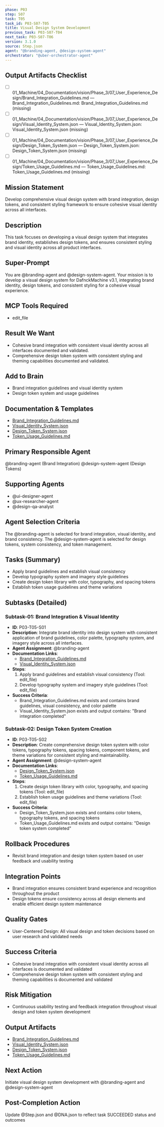 ```yaml
---
phase: P03
step: S07
task: T05
task_id: P03-S07-T05
title: Visual Design System Development
previous_task: P03-S07-T04
next_task: P03-S07-T06
version: 3.1.0
source: Step.json
agent: "@branding-agent, @design-system-agent"
orchestrator: "@uber-orchestrator-agent"
---
```

## Output Artifacts Checklist
- [ ] 01_Machine/04_Documentation/vision/Phase_3/07_User_Experience_Design/Brand_Integration_Guidelines.md — Brand_Integration_Guidelines.md: Brand_Integration_Guidelines.md (missing)
- [ ] 01_Machine/04_Documentation/vision/Phase_3/07_User_Experience_Design/Visual_Identity_System.json — Visual_Identity_System.json: Visual_Identity_System.json (missing)
- [ ] 01_Machine/04_Documentation/vision/Phase_3/07_User_Experience_Design/Design_Token_System.json — Design_Token_System.json: Design_Token_System.json (missing)
- [ ] 01_Machine/04_Documentation/vision/Phase_3/07_User_Experience_Design/Token_Usage_Guidelines.md — Token_Usage_Guidelines.md: Token_Usage_Guidelines.md (missing)

## Mission Statement
Develop comprehensive visual design system with brand integration, design tokens, and consistent styling framework to ensure cohesive visual identity across all interfaces.

## Description
This task focuses on developing a visual design system that integrates brand identity, establishes design tokens, and ensures consistent styling and visual identity across all product interfaces.

## Super-Prompt
You are @branding-agent and @design-system-agent. Your mission is to develop a visual design system for DafnckMachine v3.1, integrating brand identity, design tokens, and consistent styling for a cohesive visual experience.

## MCP Tools Required
- edit_file

## Result We Want
- Cohesive brand integration with consistent visual identity across all interfaces documented and validated.
- Comprehensive design token system with consistent styling and theming capabilities documented and validated.

## Add to Brain
- Brand integration guidelines and visual identity system
- Design token system and usage guidelines

## Documentation & Templates
- [Brand_Integration_Guidelines.md](mdc:01_Machine/04_Documentation/vision/Phase_3/07_User_Experience_Design/Brand_Integration_Guidelines.md)
- [Visual_Identity_System.json](mdc:01_Machine/04_Documentation/vision/Phase_3/07_User_Experience_Design/Visual_Identity_System.json)
- [Design_Token_System.json](mdc:01_Machine/04_Documentation/vision/Phase_3/07_User_Experience_Design/Design_Token_System.json)
- [Token_Usage_Guidelines.md](mdc:01_Machine/04_Documentation/vision/Phase_3/07_User_Experience_Design/Token_Usage_Guidelines.md)

## Primary Responsible Agent
@branding-agent (Brand Integration)
@design-system-agent (Design Tokens)

## Supporting Agents
- @ui-designer-agent
- @ux-researcher-agent
- @design-qa-analyst

## Agent Selection Criteria
The @branding-agent is selected for brand integration, visual identity, and brand consistency. The @design-system-agent is selected for design tokens, system consistency, and token management.

## Tasks (Summary)
- Apply brand guidelines and establish visual consistency
- Develop typography system and imagery style guidelines
- Create design token library with color, typography, and spacing tokens
- Establish token usage guidelines and theme variations

## Subtasks (Detailed)
### Subtask-01: Brand Integration & Visual Identity
- **ID**: P03-T05-S01
- **Description**: Integrate brand identity into design system with consistent application of brand guidelines, color palette, typography system, and imagery style across all interfaces.
- **Agent Assignment**: @branding-agent
- **Documentation Links**:
  - [Brand_Integration_Guidelines.md](mdc:01_Machine/04_Documentation/vision/Phase_3/07_User_Experience_Design/Brand_Integration_Guidelines.md)
  - [Visual_Identity_System.json](mdc:01_Machine/04_Documentation/vision/Phase_3/07_User_Experience_Design/Visual_Identity_System.json)
- **Steps**:
    1. Apply brand guidelines and establish visual consistency (Tool: edit_file)
    2. Develop typography system and imagery style guidelines (Tool: edit_file)
- **Success Criteria**:
    - Brand_Integration_Guidelines.md exists and contains brand guidelines, visual consistency, and color palette
    - Visual_Identity_System.json exists and output contains: "Brand integration completed"

### Subtask-02: Design Token System Creation
- **ID**: P03-T05-S02
- **Description**: Create comprehensive design token system with color tokens, typography tokens, spacing tokens, component tokens, and theme variations for consistent styling and maintainability.
- **Agent Assignment**: @design-system-agent
- **Documentation Links**:
  - [Design_Token_System.json](mdc:01_Machine/04_Documentation/vision/Phase_3/07_User_Experience_Design/Design_Token_System.json)
  - [Token_Usage_Guidelines.md](mdc:01_Machine/04_Documentation/vision/Phase_3/07_User_Experience_Design/Token_Usage_Guidelines.md)
- **Steps**:
    1. Create design token library with color, typography, and spacing tokens (Tool: edit_file)
    2. Establish token usage guidelines and theme variations (Tool: edit_file)
- **Success Criteria**:
    - Design_Token_System.json exists and contains color tokens, typography tokens, and spacing tokens
    - Token_Usage_Guidelines.md exists and output contains: "Design token system completed"

## Rollback Procedures
- Revisit brand integration and design token system based on user feedback and usability testing

## Integration Points
- Brand integration ensures consistent brand experience and recognition throughout the product
- Design tokens ensure consistency across all design elements and enable efficient design system maintenance

## Quality Gates
- User-Centered Design: All visual design and token decisions based on user research and validated needs

## Success Criteria
- Cohesive brand integration with consistent visual identity across all interfaces is documented and validated
- Comprehensive design token system with consistent styling and theming capabilities is documented and validated

## Risk Mitigation
- Continuous usability testing and feedback integration throughout visual design and token system development

## Output Artifacts
- [Brand_Integration_Guidelines.md](mdc:01_Machine/04_Documentation/vision/Phase_3/07_User_Experience_Design/Brand_Integration_Guidelines.md)
- [Visual_Identity_System.json](mdc:01_Machine/04_Documentation/vision/Phase_3/07_User_Experience_Design/Visual_Identity_System.json)
- [Design_Token_System.json](mdc:01_Machine/04_Documentation/vision/Phase_3/07_User_Experience_Design/Design_Token_System.json)
- [Token_Usage_Guidelines.md](mdc:01_Machine/04_Documentation/vision/Phase_3/07_User_Experience_Design/Token_Usage_Guidelines.md)

## Next Action
Initiate visual design system development with @branding-agent and @design-system-agent

## Post-Completion Action
Update @Step.json and @DNA.json to reflect task SUCCEEDED status and outcomes 
